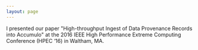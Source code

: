```yaml
---
layout: page
---
```


I presented our paper "High-throughput Ingest of Data Provenance Records into Accumulo" at the 2016 IEEE High Performance Extreme Computing Conference (HPEC ‘16) in Waltham, MA.
